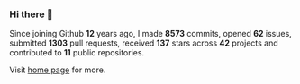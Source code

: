 ### Hi there 👋

Since joining Github **12** years ago, I made **8573** commits, opened **62** issues, submitted **1303** pull requests, received **137** stars across **42** projects and contributed to **11** public repositories.

Visit <a href="https://j15h.nu">home page</a> for more.
